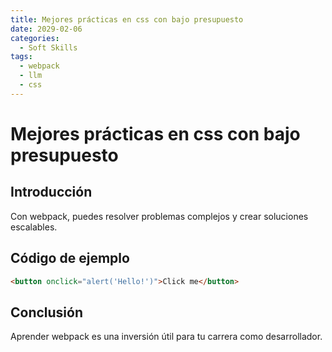 ```yaml
---
title: Mejores prácticas en css con bajo presupuesto
date: 2029-02-06
categories:
  - Soft Skills
tags:
  - webpack
  - llm
  - css
---
```


# Mejores prácticas en css con bajo presupuesto

## Introducción

Con webpack, puedes resolver problemas complejos y crear soluciones escalables.

## Código de ejemplo

```html
<button onclick="alert('Hello!')">Click me</button>
```

## Conclusión

Aprender webpack es una inversión útil para tu carrera como desarrollador.